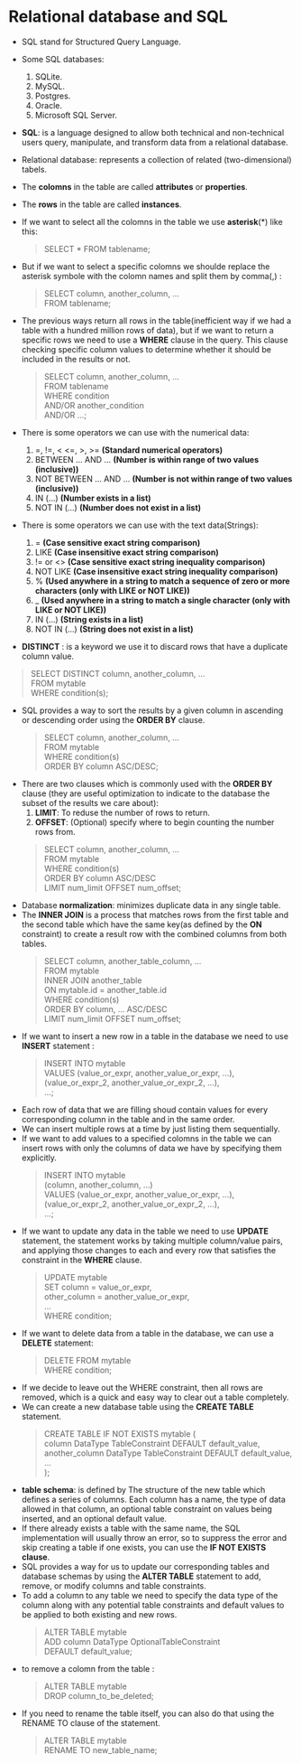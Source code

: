 # Relational database and SQL
- SQL stand for Structured Query Language.
- Some SQL databases: 
   1. SQLite.
   2. MySQL.  
   3. Postgres.  
   4. Oracle.  
   5. Microsoft SQL Server.
- **SQL**: is a language designed to allow both technical and non-technical
   users query, manipulate, and transform data from a relational database.
- Relational database: represents a collection of related (two-dimensional) tabels.
- The **colomns** in the table are called **attributes** or **properties**.
- The **rows** in the table are called **instances**.
- If we want to select all the colomns in the table we use **asterisk**(*) like this:
   > SELECT * FROM tablename;
- But if we want to select a specific colomns we shoulde replace the asterisk symbole
   with the colomn names and split them by comma(,) :
   > SELECT column, another_column, …  
   > FROM tablename; 
- The previous ways return all rows in the table(inefficient way if we had a table
   with a hundred million rows of data), but if we want to return a specific rows
   we need to use a **WHERE** clause in the query. This clause checking specific 
   column values to determine whether it should be included in the results or not.
   > SELECT column, another_column, …  
   > FROM tablename  
   > WHERE condition  
   > AND/OR another_condition  
   > AND/OR …;  
- There is some operators we can use with the numerical data:  
   1. =, !=, < <=, >, >=    **(Standard numerical operators)**    
   2. BETWEEN … AND …   **(Number is within range of two values (inclusive))**    
   3. NOT BETWEEN … AND …  **(Number is not within range of two values (inclusive))**   
   4. IN (…)   **(Number exists in a list)**    
   5. NOT IN (…)  **(Number does not exist in a list)**   
- There is some operators we can use with the text data(Strings):  
  1. =  **(Case sensitive exact string comparison)**  
  2. LIKE  **(Case insensitive exact string comparison)**  
  3. != or <>  **(Case sensitive exact string inequality comparison)**  
  4. NOT LIKE  **(Case insensitive exact string inequality comparison)**  
  5. %  **(Used anywhere in a string to match a sequence of zero or more characters (only with LIKE or NOT LIKE))**  
  6. _  **(Used anywhere in a string to match a single character (only with LIKE or NOT LIKE))**  
  7. IN (…) 	**(String exists in a list)**  
  8. NOT IN (…) 	**(String does not exist in a list)**  
   
- **DISTINCT** : is a keyword we use it to discard rows that have a duplicate column value.  
 > SELECT DISTINCT column, another_column, …  
 > FROM mytable  
 > WHERE condition(s);  
- SQL provides a way to sort the results by a given column in ascending or descending order using the **ORDER BY** clause.  
  > SELECT column, another_column, …  
  > FROM mytable  
  > WHERE condition(s)  
  > ORDER BY column ASC/DESC;  
- There are two clauses which is commonly used with the **ORDER BY** clause (they are useful optimization to indicate to the database the subset of the results we care about):  
  1. **LIMIT**: To reduse the number of rows to return.  
  2. **OFFSET**: (Optional) specify where to begin counting the number rows from.  
   > SELECT column, another_column, …  
   > FROM mytable  
   > WHERE condition(s)  
   > ORDER BY column ASC/DESC  
   > LIMIT num_limit OFFSET num_offset;  
- Database **normalization**: minimizes duplicate data in any single table.  
- The **INNER JOIN** is a process that matches rows from the first table and the second table which have the same key(as defined by the **ON** constraint) to create a result row with the combined columns from both tables.  
  > SELECT column, another_table_column, …  
  > FROM mytable  
  > INNER JOIN another_table   
  >  ON mytable.id = another_table.id  
  > WHERE condition(s)  
  > ORDER BY column, … ASC/DESC  
  > LIMIT num_limit OFFSET num_offset;  
- If we want to insert a new row in a table in the database we need to use **INSERT** statement :  
   > INSERT INTO mytable  
   > VALUES (value_or_expr, another_value_or_expr, …),  
   >    (value_or_expr_2, another_value_or_expr_2, …),  
   >    …;  
- Each row of data that we are filling shoud contain values for every corresponding column in the table and in the same order.  
- We can insert multiple rows at a time by just listing them sequentially.  
- If we want to add values to a specified colomns in the table we can insert rows with only the columns of data we have by specifying them explicitly.  
  > INSERT INTO mytable  
  > (column, another_column, …)  
  > VALUES (value_or_expr, another_value_or_expr, …),  
  >    (value_or_expr_2, another_value_or_expr_2, …),  
  >    …;  
- If we want to update any data in the table we need to use **UPDATE** statement, the statement works by taking multiple column/value pairs, and applying those changes to each and every row that satisfies the constraint in the **WHERE** clause.  
  > UPDATE mytable  
  > SET column = value_or_expr,   
  >  other_column = another_value_or_expr,   
  >  …  
  > WHERE condition;  
- If we want to delete data from a table in the database, we can use a **DELETE** statement:  
   > DELETE FROM mytable  
   > WHERE condition;  
- If we decide to leave out the WHERE constraint, then all rows are removed, which is a quick and easy way to clear out a table completely.  
- We can create a new database table using the **CREATE TABLE** statement.  
  > CREATE TABLE IF NOT EXISTS mytable (  
  >  column DataType TableConstraint DEFAULT default_value,  
  >  another_column DataType TableConstraint DEFAULT default_value,  
  >  …  
  > );  
- **table schema**: is defined by The structure of the new table which defines a series of columns. Each column has a name, the type of data allowed in that column, an optional table constraint on values being inserted, and an optional default value.  
- If there already exists a table with the same name, the SQL implementation will usually throw an error, so to suppress the error and skip creating a table if one exists, you can use the **IF NOT EXISTS clause**.  
- SQL provides a way for us to update our corresponding tables and database schemas by using the **ALTER TABLE** statement to add, remove, or modify columns and table constraints.  
- To add a column to any table we need to specify the data type of the column along with any potential table constraints and default values to be applied to both existing and new rows.  
   > ALTER TABLE mytable  
   > ADD column DataType OptionalTableConstraint   
   >  DEFAULT default_value;  
- to remove a colomn from the table :  
    > ALTER TABLE mytable  
    > DROP column_to_be_deleted;  
- If you need to rename the table itself, you can also do that using the RENAME TO clause of the statement.  
   > ALTER TABLE mytable  
   > RENAME TO new_table_name;  
